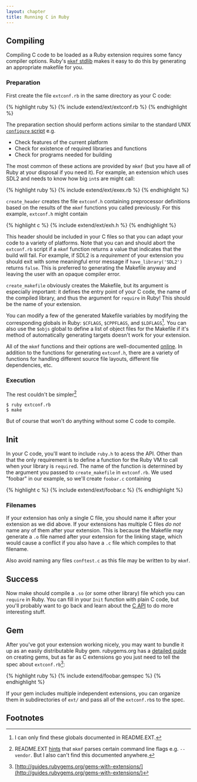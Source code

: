 ```yaml
---
layout: chapter
title: Running C in Ruby
---
```


## Compiling ##

Compiling C code to be loaded as a Ruby extension requires some fancy compiler
options. Ruby's [`mkmf` stdlib][mkmf] makes it easy to do this by generating an
appropriate makefile for you.

### Preparation ###

First create the file `extconf.rb` in the same directory as your C code:

{% highlight ruby %}
{% include extend/ext/extconf.rb %}
{% endhighlight %}

The preparation section should perform actions similar to the standard UNIX
[`configure` script][conf] e.g.

* Check features of the current platform
* Check for existence of required libraries and functions
* Check for programs needed for building

[conf]: http://en.wikipedia.org/wiki/Configure_script

The most common of these actions are provided by `mkmf` (but you have all of
Ruby at your disposal if you need it). For example, an extension which uses SDL2
and needs to know how big `int`s are might call:

{% highlight ruby %}
{% include extend/ext/exex.rb %}
{% endhighlight %}

`create_header` creates the file `extconf.h` containing preprocessor definitions
based on the results of the `mkmf` functions you called previously. For this
example, `extconf.h` might contain

{% highlight c %}
{% include extend/ext/exh.h %}
{% endhighlight %}

This header should be included in your C files so that you can adapt your code
to a variety of platforms. Note that you can and should abort the `extconf.rb`
script if a `mkmf` function returns a value that indicates that the build will
fail. For example, if SDL2 is a _requirement_ of your extension you should exit
with some meaningful error message if `have_library('SDL2')` returns `false`.
This is preferred to generating the Makefile anyway and leaving the user with an
opaque compiler error.

`create_makefile` obviously creates the Makefile, but its argument is especially
important: it defines the entry point of your C code, the name of the compiled
library, and thus the argument for `require` in Ruby! This should be the name of
your extension.

You can modify a few of the generated Makefile variables by modifying the
corresponding globals in Ruby: `$CFLAGS`, `$CPPFLAGS`, and `$LDFLAGS`[^glob].
You can also use the `$objs` global to define a list of object files for the
Makefile if it's method of automatically generating targets doesn't work for
your extension.

All of the `mkmf` functions and their options are well-documented
[online][mkmf]. In addition to the functions for generating `extconf.h`, there
are a variety of functions for handling different source file layouts, different
file dependencies, etc.

[mkmf]: http://www.ruby-doc.org/stdlib/libdoc/mkmf/rdoc/MakeMakefile.html

### Execution ###

The rest couldn't be simpler[^argv]

    $ ruby extconf.rb
	$ make

But of course that won't do anything without some C code to compile.

## Init ##

In your C code, you'll want to include `ruby.h` to acess the API. Other than
that the only requirement is to define a function for the Ruby VM to call when
your library is `require`d. The name of the function is determined by the
argument you passed to `create_makefile` in `extconf.rb`. We used "foobar" in
our example, so we'll create `foobar.c` containing

{% highlight c %}
{% include extend/ext/foobar.c %}
{% endhighlight %}

### Filenames ###

If your extension has only a single C file, you should name it after your
extension as we did above. If your extensions has multiple C files _do not_ name
any of them after your extension. This is because the Makefile may generate a
`.o` file named after your extension for the linking stage, which would cause a
conflict if you also have a `.c` file which compiles to that filename.

Also avoid naming any files `conftest.c` as this file may be written to by
`mkmf`.

## Success ##

Now make should compile a `.so` (or some other library) file which you can
`require` in Ruby. You can fill in your `Init` function with plain C code, but
you'll probably want to go back and learn about the [C API](../c) to do more
interesting stuff.

## Gem ##

After you've got your extension working nicely, you may want to bundle it up as
an easily distributable Ruby gem. rubygems.org has a [detailed guide][rbg] on
creating gems, but as far as C extensions go you just need to tell the spec
about `extconf.rb`[^rbg]:

{% highlight ruby %}
{% include extend/foobar.gemspec %}
{% endhighlight %}

If your gem includes multiple independent extensions, you can organize them in
subdirectories of `ext/` and pass all of the `extconf.rb`s to the spec.

[rbg]: http://guides.rubygems.org/make-your-own-gem/

## Footnotes ##

[^glob]: I can only find these globals documented in README.EXT.

[^argv]: README.EXT [hints](../readme#generate-makefile) that `mkmf` parses certain
	  command line flags e.g.  `--vendor`. But I also can't find this documented
	  anywhere.

[^rbg]: [http://guides.rubygems.org/gems-with-extensions/](http://guides.rubygems.org/gems-with-extensions/)
